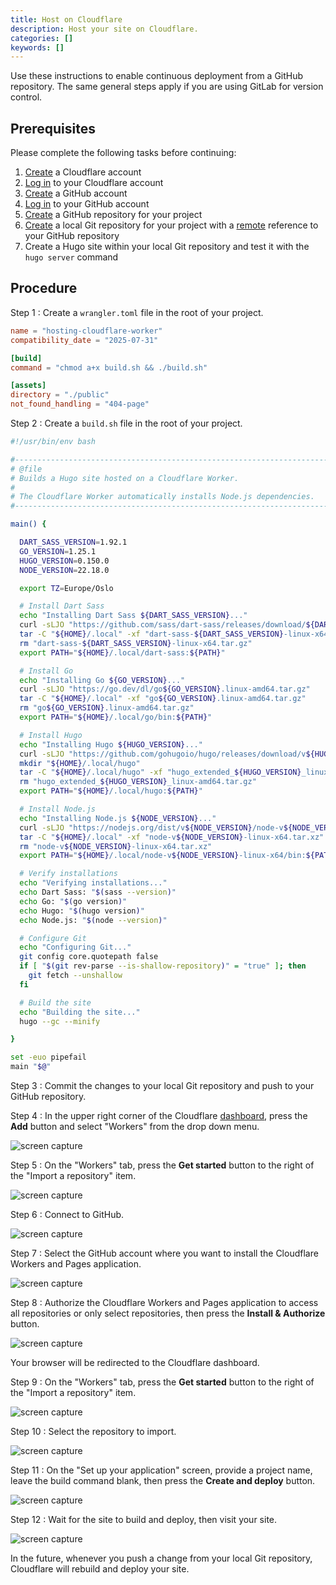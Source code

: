 ```yaml
---
title: Host on Cloudflare
description: Host your site on Cloudflare.
categories: []
keywords: []
---
```


Use these instructions to enable continuous deployment from a GitHub repository. The same general steps apply if you are using GitLab for version control.

## Prerequisites

Please complete the following tasks before continuing:

1. [Create](https://dash.cloudflare.com/sign-up) a Cloudflare account
1. [Log in](https://dash.cloudflare.com/login) to your Cloudflare account
1. [Create](https://github.com/signup) a GitHub account
1. [Log in](https://github.com/login) to your GitHub account
1. [Create](https://github.com/new) a GitHub repository for your project
1. [Create](https://git-scm.com/docs/git-init) a local Git repository for your project with a [remote](https://git-scm.com/docs/git-remote) reference to your GitHub repository
1. Create a Hugo site within your local Git repository and test it with the `hugo server` command

## Procedure

Step 1
: Create a `wrangler.toml` file in the root of your project.

  ```toml {file="wrangler.toml" copy=true}
  name = "hosting-cloudflare-worker"
  compatibility_date = "2025-07-31"

  [build]
  command = "chmod a+x build.sh && ./build.sh"

  [assets]
  directory = "./public"
  not_found_handling = "404-page"
  ```

Step 2
: Create a `build.sh` file in the root of your project.

  ```sh {file="build.sh" copy=true}
  #!/usr/bin/env bash

  #------------------------------------------------------------------------------
  # @file
  # Builds a Hugo site hosted on a Cloudflare Worker.
  #
  # The Cloudflare Worker automatically installs Node.js dependencies.
  #------------------------------------------------------------------------------

  main() {

    DART_SASS_VERSION=1.92.1
    GO_VERSION=1.25.1
    HUGO_VERSION=0.150.0
    NODE_VERSION=22.18.0

    export TZ=Europe/Oslo

    # Install Dart Sass
    echo "Installing Dart Sass ${DART_SASS_VERSION}..."
    curl -sLJO "https://github.com/sass/dart-sass/releases/download/${DART_SASS_VERSION}/dart-sass-${DART_SASS_VERSION}-linux-x64.tar.gz"
    tar -C "${HOME}/.local" -xf "dart-sass-${DART_SASS_VERSION}-linux-x64.tar.gz"
    rm "dart-sass-${DART_SASS_VERSION}-linux-x64.tar.gz"
    export PATH="${HOME}/.local/dart-sass:${PATH}"

    # Install Go
    echo "Installing Go ${GO_VERSION}..."
    curl -sLJO "https://go.dev/dl/go${GO_VERSION}.linux-amd64.tar.gz"
    tar -C "${HOME}/.local" -xf "go${GO_VERSION}.linux-amd64.tar.gz"
    rm "go${GO_VERSION}.linux-amd64.tar.gz"
    export PATH="${HOME}/.local/go/bin:${PATH}"

    # Install Hugo
    echo "Installing Hugo ${HUGO_VERSION}..."
    curl -sLJO "https://github.com/gohugoio/hugo/releases/download/v${HUGO_VERSION}/hugo_extended_${HUGO_VERSION}_linux-amd64.tar.gz"
    mkdir "${HOME}/.local/hugo"
    tar -C "${HOME}/.local/hugo" -xf "hugo_extended_${HUGO_VERSION}_linux-amd64.tar.gz"
    rm "hugo_extended_${HUGO_VERSION}_linux-amd64.tar.gz"
    export PATH="${HOME}/.local/hugo:${PATH}"

    # Install Node.js
    echo "Installing Node.js ${NODE_VERSION}..."
    curl -sLJO "https://nodejs.org/dist/v${NODE_VERSION}/node-v${NODE_VERSION}-linux-x64.tar.xz"
    tar -C "${HOME}/.local" -xf "node-v${NODE_VERSION}-linux-x64.tar.xz"
    rm "node-v${NODE_VERSION}-linux-x64.tar.xz"
    export PATH="${HOME}/.local/node-v${NODE_VERSION}-linux-x64/bin:${PATH}"

    # Verify installations
    echo "Verifying installations..."
    echo Dart Sass: "$(sass --version)"
    echo Go: "$(go version)"
    echo Hugo: "$(hugo version)"
    echo Node.js: "$(node --version)"

    # Configure Git
    echo "Configuring Git..."
    git config core.quotepath false
    if [ "$(git rev-parse --is-shallow-repository)" = "true" ]; then
      git fetch --unshallow
    fi

    # Build the site
    echo "Building the site..."
    hugo --gc --minify

  }

  set -euo pipefail
  main "$@"
  ```

Step 3
: Commit the changes to your local Git repository and push to your GitHub repository.

Step 4
: In the upper right corner of the Cloudflare [dashboard](https://dash.cloudflare.com/), press the **Add** button and select "Workers" from the drop down menu.

  ![screen capture](cloudflare-01.png)

Step 5
: On the "Workers" tab, press the **Get started** button to the right of the "Import a repository" item.

  ![screen capture](cloudflare-02.png)

Step 6
: Connect to GitHub.

  ![screen capture](cloudflare-03.png)

Step 7
: Select the GitHub account where you want to install the Cloudflare Workers and Pages application.

  ![screen capture](cloudflare-04.png)

Step 8
: Authorize the Cloudflare Workers and Pages application to access all repositories or only select repositories, then press the **Install & Authorize** button.

  ![screen capture](cloudflare-05.png)

  Your browser will be redirected to the Cloudflare dashboard.

Step 9
: On the "Workers" tab, press the **Get started** button to the right of the "Import a repository" item.

  ![screen capture](cloudflare-02.png)

Step 10
: Select the repository to import.

  ![screen capture](cloudflare-06.png)

Step 11
: On the "Set up your application" screen, provide a project name, leave the build command blank, then press the **Create and deploy** button.

  ![screen capture](cloudflare-07.png)

Step 12
: Wait for the site to build and deploy, then visit your site.

  ![screen capture](cloudflare-08.png)

In the future, whenever you push a change from your local Git repository, Cloudflare will rebuild and deploy your site.
